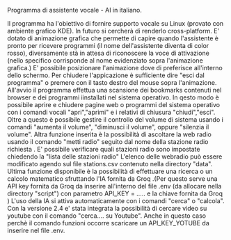 Programma di assistente vocale - AI in italiano.

Il programma ha l'obiettivo di fornire supporto vocale su Linux (provato con ambiente grafico KDE).
In futuro si cercherà di renderlo cross-platform.
E' dotato di animazione grafica che permette di capire quando l'assistente è pronto per ricevere programmi (il nome dell'assistente diventa di color rosso), diversamente stà in attesa di riconoscere la voce di attivazione (nello specifico corrisponde al nome evidenziato sopra l'animazione grafica.)
E' possibile posizionare l'animazione dove di preferisce all'interno dello schermo.
Per chiudere l'appicazione è sufficiente dire "esci dal programma" o premere con il tasto destro del mouse sopra l'animazione.
All'avvio il programma effettua una scansione dei bookmarks contenuti nel browser e dei programmi iinstallati nel sistema operativo.
In qesto modo è possibile aprire e chiudere pagine web o programmi del sistema operativo con i comandi vocali "apri","aprimi" e i relativi di chiusura "chiudi","esci".
Oltre a questo è possibile gestire il controllo del volume di sistema usando i comandi "aumenta il volume", "diminusci il volume", oppure "silenzia il volume".
Altra funzione inserita è la possibilità di ascoltare la web radio usando il comando "metti  radio" seguito dal nome della  stazione radio richiesta .
E' possibile verificare quali stazioni radio sono impostate chiedendo la "lista delle stazioni radio"
L'elenco delle webradio può essere modificato agendo sul file stations.csv contenuto nella directory "data".
Ultima funzione disponibile è la possibilità di effettuare una ricerca o un calcolo matematico sfruttando l'IA fornita da Groq .(Per questo serve una API key fornita da Groq da inserire all'interno del file .env (da allocare nella directory "script") con parametro API_KEY = ..... e la chiave fornita da Groq )
L'uso della IA si attiva automaticamente con i comandi "cerca" o "calcola".
Con la versione 2.4 e' stata integrata la possibilità di cercare video su youtube con il comando "cerca.... su Youtube".
Anche in questo caso perchè il comando funzioni  occorre scaricare un API_KEY_YOTUBE da inserire nel file .env.
